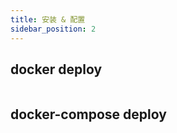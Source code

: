 ```yaml
---
title: 安装 & 配置
sidebar_position: 2
---
```



## docker deploy

```bash

```




## docker-compose deploy




